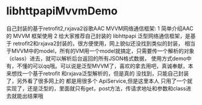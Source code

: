 # libhttpapiMvvmDemo
自己封装的基于retrofit2,rxjava2谷歌AAC  MVVM网络通信框架:
1 简单介绍AAC 的 MVVM 框架使用
2 给大家推荐自己封装的 libhttpapi 泛型网络通信框架，是基于 retrofit2和rxjava2封装的，很方便使用，网上貌似还没找到类似的封装，
相当于MVVM中的model，所有的VM用一个model就搞定，只需要传一个解析的对象（class）进去，就可以解析后台返回的所有JSON格式数据，
使用方式demo中有，不懂的可以qq哦。可以说是泛型MVVM了，喜欢的拿去用吧，真诚奉献，本来想找一个基于retrofit 和rxjava泛型解析的，但是真的
没找到，只能自己封装了，另外看了很多网上的 都是用很多个 ApiService,但是这里本人
只用了一个就实现了，还是泛型的，里面就只有get，post方法，传请求地址和参数和class进去就能出结果哦
